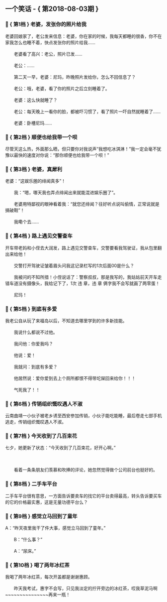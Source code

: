 ## 一个笑话 - { 第2018-08-03期 }
</hr>

### :jack_o_lantern: { 第1档 } 老婆，发张你的照片给我
老婆回娘家了，老公发来信息：老婆，你在家的时候，我每天都睡的很香，你不在家我怎么也睡不着，快点发张你的照片给我……<br/><br/>　　老婆看了高兴：老公，照片已发……<br/><br/>　　老公：……<br/><br/>　　第二天一早，老婆：尼玛，昨晚照片发给你，怎么不回信息了？<br/><br/>　　老公：哦，老婆，看了你的照片之后立刻睡着了。<br/><br/>　　老婆：这么快就睡了？<br/><br/>　　老公：每天晚上一看你的脸，都被吓习惯了，看了照片一吓自然就睡着了……<br/><br/>　　老婆：卧槽尼玛……


### :jack_o_lantern: { 第2档 } 顺便也给我带一个呗
尽管天这么热，外面那么晒，但只要你对我说声“我想吃冰淇淋！”我一定会毫不犹豫以最快的速度对你说：“那你顺便也给我带一个呗！”


### :jack_o_lantern: { 第3档 } 老婆，真犀利
老婆：“这娱乐圈的绯闻真多”！<br/><br/>　　我：“嗯，哪天我也弄点绯闻出来就能混进娱乐圈了”。<br/><br/>　　老婆用特鄙视的眼神看着我：“就您还绯闻？往好听点说叫偷情，正常说就是搞破鞋”！<br/><br/>　　我嘞个去……


### :jack_o_lantern: { 第4档 } 路上遇见交警查车
开车带老妈和小侄去大润发，路上遇见交警查车，交警要看我驾驶证，我从包里翻出来给他！<br/><br/>　　交警打开驾驶证皱着眉头问我这记录栏写的1次后面00是什么？<br/><br/>　　我被问的不知所措！小侄说话了：警察叔叔，那是我写的，我姑姑前天开车走错车道没有摄像头，我给记下了，1次 违 章，违 章 俩字我不会写就画了两零蛋！<br/><br/>　　尼玛！


### :jack_o_lantern: { 第5档 } 到底有多爱
我老公自从玩了来福岛以后，不知道去哪里学到的许多新技能。<br/><br/>　　我说什么都说不过他。<br/><br/>　　我问他：你爱我吗？<br/><br/>　　他说：爱！<br/><br/>　　我就问：到底有多爱？<br/><br/>　　他居然说：爱你爱到去上个厕所都恨不得带坨屎回来给你！！！<br/><br/>　　气死我了！！


### :jack_o_lantern: { 第6档 } 传销组织慨叹遇人不淑
云南曲靖一小伙子被老乡诱至西安参加传销，小伙子能吃能睡，最后卷走七部手机逃走，传销组织慨叹遇人不淑。


### :jack_o_lantern: { 第7档 } 今天收到了几百束花
七夕，她更新了状态：“今天收到了几百束花，好开心啊。”<br/><br/><br/><br/>　　看着一条条朋友们羡慕和吹捧的评论，她忽然觉得做个公司前台也挺好的。


### :jack_o_lantern: { 第8档 } 二手车平台
二手车平台很有意思，一方面告诉要卖车的找它的平台卖得最高，转头告诉要买车的它的价格最实惠，这是无量功德平台么？


### :jack_o_lantern: { 第9档 } 感觉立马回到了童年
A：“昨天夜里我干了件大事，感觉立马回到了童年。”<br/><br/>　　B：“什么事？”<br/><br/>　　A：“尿床。”


### :jack_o_lantern: { 第10档 } 喝了两年冰红茶
我喝了两年冰红茶，每次开盖都是谢谢惠顾。<br/><br/>　　昨天我考试，惠字不会写，只见我淡定的拧开旁边的冰红茶，哎我草泥马啊~~~~~~~~~~~~~~~再来一瓶！

